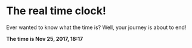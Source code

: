 # The real time clock!

Ever wanted to know what the time is? Well, your journey is about to end!

**The time is Nov 25, 2017, 18:17**